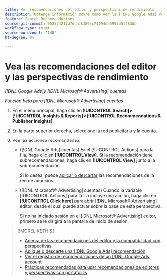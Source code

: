 ```yaml
---
title: Ver recomendaciones del editor y perspectivas de rendimiento
description: Obtenga información sobre cómo ver la [!DNL Google Ads] recomendaciones y [!DNL Microsoft® Advertising] perspectivas de rendimiento para sus cuentas de red de anuncios.
feature: Search Recommendations
source-git-commit: 052574217d7ddafb8895c74094da5997b5ff83db
workflow-type: tm+mt
source-wordcount: '148'
ht-degree: 0%

---
```


# Vea las recomendaciones del editor y las perspectivas de rendimiento

*[!DNL Google Ads]y [!DNL Microsoft® Advertising] cuentas*

*Función beta para [!DNL Microsoft® Advertising] cuentas*

1. En el menú principal, haga clic en **[!UICONTROL Search]> [!UICONTROL Insights & Reports] >[!UICONTROL Recommendations & Publisher Insights]**.

1. En la parte superior derecha, seleccione la red publicitaria y la cuenta.

1. Vea las acciones recomendadas:

   * ([!DNL Google Ads] cuentas) En el [!UICONTROL Actions] para la fila, haga clic en **[!UICONTROL View]**. Si la recomendación tiene subrecomendaciones, haga clic en **[!UICONTROL View]** junto a la subrecomendación.

     Si lo desea, puede [aplicar o descartar](google-recommendation-apply-dismiss.md) las recomendaciones de la red de anuncios.

   * ([!DNL Microsoft® Advertising] cuentas) Cuando la variable [!UICONTROL Actions] para la fila incluye una acción, haga clic en **[!UICONTROL Click here]** para abrir [!DNL Microsoft® Advertising] editor, desde el cual puede actuar sobre la base de esta perspectiva.

     Si no ha iniciado sesión en el [!DNL Microsoft® Advertising] editor, primero se le dirigirá a la pantalla de inicio de sesión.

>[!MORELIKETHIS]
>
>* [Acerca de las recomendaciones del editor y la compatibilidad con perspectivas](recommendation-support.md)
>* [Aplique o descarte una [!DNL Google Ads] recomendación](google-recommendation-apply-dismiss.md)
>* [Ver el registro de recomendaciones de un [!DNL Google Ads] account](google-recommendation-view-log.md)
>* [Prácticas recomendadas para usar recomendaciones de editores y perspectivas con portafolios](recommendation-best-practices.md)
